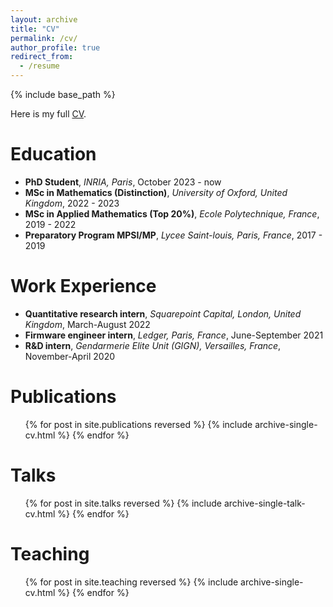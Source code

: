 ```yaml
---
layout: archive
title: "CV"
permalink: /cv/
author_profile: true
redirect_from:
  - /resume
---
```


{% include base_path %}

Here is my full [CV](/files/dario_resume.pdf).

# Education

* **PhD Student**, *INRIA, Paris*, October 2023 - now
* **MSc in Mathematics (Distinction)**, *University of Oxford, United Kingdom*, 2022 - 2023
* **MSc in Applied Mathematics (Top 20%)**, *Ecole Polytechnique, France*, 2019 - 2022
* **Preparatory Program MPSI/MP**, *Lycee Saint-louis, Paris, France*, 2017 - 2019

# Work Experience

* **Quantitative research intern**, *Squarepoint Capital, London, United Kingdom*, March-August 2022
* **Firmware engineer intern**, *Ledger, Paris, France*, June-September 2021
* **R&D intern**, *Gendarmerie Elite Unit (GIGN), Versailles, France*, November-April 2020


# Publications
  <ul>{% for post in site.publications reversed %}
    {% include archive-single-cv.html %}
  {% endfor %}</ul>
  
# Talks
  <ul>{% for post in site.talks reversed %}
    {% include archive-single-talk-cv.html  %}
  {% endfor %}</ul>
  
# Teaching
  <ul>{% for post in site.teaching reversed %}
    {% include archive-single-cv.html %}
  {% endfor %}</ul>
  
